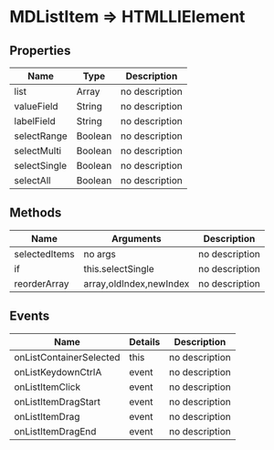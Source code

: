 # MDListItem => HTMLLIElement

## Properties
Name | Type | Description
--- | --- | ---
list | Array | no description
valueField | String | no description
labelField | String | no description
selectRange | Boolean | no description
selectMulti | Boolean | no description
selectSingle | Boolean | no description
selectAll | Boolean | no description

## Methods
Name | Arguments | Description
--- | --- | ---
selectedItems | no args | no description
if | this.selectSingle | no description
reorderArray | array,oldIndex,newIndex | no description

## Events
Name | Details | Description
--- | --- | ---
onListContainerSelected | this | no description
onListKeydownCtrlA | event | no description
onListItemClick | event | no description
onListItemDragStart | event | no description
onListItemDrag | event | no description
onListItemDragEnd | event | no description

